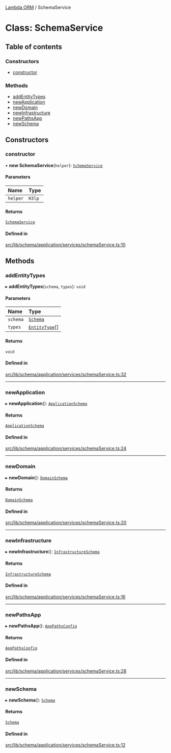 [Lambda ORM](../README.md) / SchemaService

# Class: SchemaService

## Table of contents

### Constructors

- [constructor](SchemaService.md#constructor)

### Methods

- [addEntityTypes](SchemaService.md#addentitytypes)
- [newApplication](SchemaService.md#newapplication)
- [newDomain](SchemaService.md#newdomain)
- [newInfrastructure](SchemaService.md#newinfrastructure)
- [newPathsApp](SchemaService.md#newpathsapp)
- [newSchema](SchemaService.md#newschema)

## Constructors

### constructor

• **new SchemaService**(`helper`): [`SchemaService`](SchemaService.md)

#### Parameters

| Name | Type |
| :------ | :------ |
| `helper` | `H3lp` |

#### Returns

[`SchemaService`](SchemaService.md)

#### Defined in

[src/lib/schema/application/services/schemaService.ts:10](https://github.com/lambda-orm/lambdaorm-base/blob/76260f9/src/lib/schema/application/services/schemaService.ts#L10)

## Methods

### addEntityTypes

▸ **addEntityTypes**(`schema`, `types`): `void`

#### Parameters

| Name | Type |
| :------ | :------ |
| `schema` | [`Schema`](../interfaces/Schema.md) |
| `types` | [`EntityType`](../interfaces/EntityType.md)[] |

#### Returns

`void`

#### Defined in

[src/lib/schema/application/services/schemaService.ts:32](https://github.com/lambda-orm/lambdaorm-base/blob/76260f9/src/lib/schema/application/services/schemaService.ts#L32)

___

### newApplication

▸ **newApplication**(): [`ApplicationSchema`](../interfaces/ApplicationSchema.md)

#### Returns

[`ApplicationSchema`](../interfaces/ApplicationSchema.md)

#### Defined in

[src/lib/schema/application/services/schemaService.ts:24](https://github.com/lambda-orm/lambdaorm-base/blob/76260f9/src/lib/schema/application/services/schemaService.ts#L24)

___

### newDomain

▸ **newDomain**(): [`DomainSchema`](../interfaces/DomainSchema.md)

#### Returns

[`DomainSchema`](../interfaces/DomainSchema.md)

#### Defined in

[src/lib/schema/application/services/schemaService.ts:20](https://github.com/lambda-orm/lambdaorm-base/blob/76260f9/src/lib/schema/application/services/schemaService.ts#L20)

___

### newInfrastructure

▸ **newInfrastructure**(): [`InfrastructureSchema`](../interfaces/InfrastructureSchema.md)

#### Returns

[`InfrastructureSchema`](../interfaces/InfrastructureSchema.md)

#### Defined in

[src/lib/schema/application/services/schemaService.ts:16](https://github.com/lambda-orm/lambdaorm-base/blob/76260f9/src/lib/schema/application/services/schemaService.ts#L16)

___

### newPathsApp

▸ **newPathsApp**(): [`AppPathsConfig`](../interfaces/AppPathsConfig.md)

#### Returns

[`AppPathsConfig`](../interfaces/AppPathsConfig.md)

#### Defined in

[src/lib/schema/application/services/schemaService.ts:28](https://github.com/lambda-orm/lambdaorm-base/blob/76260f9/src/lib/schema/application/services/schemaService.ts#L28)

___

### newSchema

▸ **newSchema**(): [`Schema`](../interfaces/Schema.md)

#### Returns

[`Schema`](../interfaces/Schema.md)

#### Defined in

[src/lib/schema/application/services/schemaService.ts:12](https://github.com/lambda-orm/lambdaorm-base/blob/76260f9/src/lib/schema/application/services/schemaService.ts#L12)
